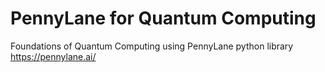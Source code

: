 # PennyLane for Quantum Computing
Foundations of Quantum Computing using PennyLane python library
https://pennylane.ai/
